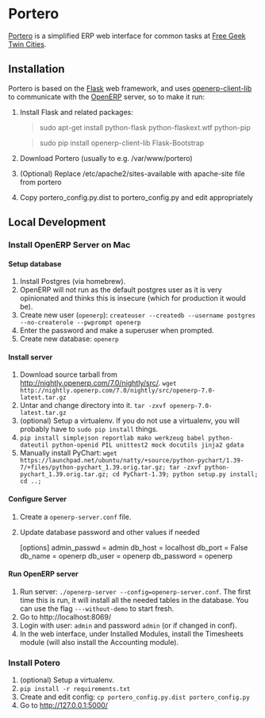 Portero
=======
[Portero](http://github.com/freegeektwincities/portero) is a simplified ERP web interface for common tasks at [Free Geek Twin Cities](http://freegeektwincities.org).


Installation
------------
Portero is based on the [Flask](http://flask.pocoo.org/) web framework, and uses [openerp-client-lib](http://pypi.python.org/pypi/openerp-client-lib) to communicate with the [OpenERP](http://doc.openerp.com) server, so to make it run:

1. Install Flask and related packages:

   > sudo apt-get install python-flask python-flaskext.wtf python-pip

   > sudo pip install openerp-client-lib Flask-Bootstrap

2. Download Portero (usually to e.g. /var/www/portero)

3. (Optional) Replace /etc/apache2/sites-available with apache-site file from portero

4. Copy portero_config.py.dist to portero_config.py and edit appropriately


Local Development
-----------------

### Install OpenERP Server on Mac

#### Setup database

1. Install Postgres (via homebrew).
1. OpenERP will not run as the default postgres user as it is very opinionated and thinks this is insecure (which for production it would be).
1. Create new user (```openerp```): ```createuser --createdb --username postgres --no-createrole --pwprompt openerp```
1. Enter the password and make a superuser when prompted.
1. Create new database: ```openerp```

#### Install server

1. Download source tarball from http://nightly.openerp.com/7.0/nightly/src/.  ```wget http://nightly.openerp.com/7.0/nightly/src/openerp-7.0-latest.tar.gz```
1. Untar and change directory into it.  ```tar -zxvf openerp-7.0-latest.tar.gz```
1. (optional) Setup a virtualenv.  If you do not use a virtualenv, you will probably have to ```sudo pip install``` things.
1. ```pip install simplejson reportlab mako werkzeug babel python-dateutil python-openid PIL unittest2 mock docutils jinja2 gdata```
1. Manually install PyChart: ```wget https://launchpad.net/ubuntu/natty/+source/python-pychart/1.39-7/+files/python-pychart_1.39.orig.tar.gz; tar -zxvf python-pychart_1.39.orig.tar.gz; cd PyChart-1.39; python setup.py install; cd ..;```

#### Configure Server

1. Create a ```openerp-server.conf``` file.
1. Update database password and other values if needed

    [options]
    admin_passwd = admin
    db_host = localhost
    db_port = False
    db_name = openerp
    db_user = openerp
    db_password = openerp

#### Run OpenERP server

1. Run server: ```./openerp-server --config=openerp-server.conf```.  The first time this is run, it will install all the needed tables in the database.  You can use the flag ```---without-demo``` to start fresh.
1. Go to http://localhost:8069/
1. Login with user: ```admin``` and password ```admin``` (or if changed in conf).
1. In the web interface, under Installed Modules, install the Timesheets module (will also install the Accounting module).

### Install Potero

1. (optional) Setup a virtualenv.
1. ```pip install -r requirements.txt```
1. Create and edit config: ```cp portero_config.py.dist portero_config.py```
1. Go to http://127.0.0.1:5000/

